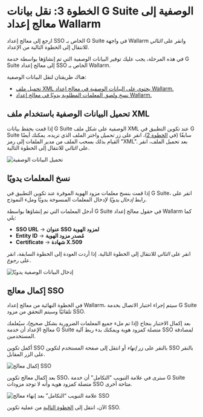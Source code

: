 # الخطوة 3: نقل بيانات G Suite الوصفية إلى معالج إعداد Wallarm

[img-sp-wizard-transfer-metadata]:  ../../../../images/admin-guides/configuration-guides/sso/gsuite/sp-wizard-transfer-metadata.png
[img-transfer-metadata-manually]:   ../../../../images/admin-guides/configuration-guides/sso/gsuite/transfer-metadata-manually.png
[img-sp-wizard-finish]:             ../../../../images/admin-guides/configuration-guides/sso/gsuite/sp-wizard-finish.png
[img-integration-tab]:              ../../../../images/admin-guides/configuration-guides/sso/gsuite/integration-tab.png

[doc-setup-idp]:                    setup-idp.md
[doc-allow-access-to-wl]:           allow-access-to-wl.md

[anchor-upload-metadata-xml]:       #uploading-metadata-using-an-xml-file
[anchor-upload-metadata-manually]:  #copying-parameters-manually

ارجع إلى معالج إعداد SSO الخاص بـ G Suite في واجهة Wallarm وانقر على *التالي* للانتقال إلى الخطوة التالية من الإعداد.

في هذه المرحلة، يجب عليك توفير البيانات الوصفية التي تم إنشاؤها بواسطة خدمة G Suite إلى معالج إعداد SSO الخاص بـ Wallarm.

هناك طريقتان لنقل البيانات الوصفية:
*   [تحميل ملف XML يحتوي على البيانات الوصفية في معالج إعداد Wallarm.][anchor-upload-metadata-xml]
*   [نسخ ولصق المعلمات المطلوبة يدويًا في معالج إعداد Wallarm.][anchor-upload-metadata-manually]


##  تحميل البيانات الوصفية باستخدام ملف XML

إذا قمت بحفظ بيانات G Suite الوصفية على شكل ملف XML عند تكوين التطبيق في G Suite سابقًا (في [الخطوة 2][doc-setup-idp])، انقر على زر *تحميل* واختر الملف الذي تريده. يمكنك أيضًا القيام بذلك بسحب الملف من مدير الملفات إلى رمز "XML". بعد تحميل الملف، انقر على *التالي* للانتقال إلى الخطوة التالية.

![تحميل البيانات الوصفية][img-sp-wizard-transfer-metadata]


##  نسخ المعلمات يدويًا

إذا قمت بنسخ معلمات مزود الهوية الموفرة عند تكوين التطبيق في G Suite، انقر على رابط *إدخال يدويًا* لإدخال المعلمات المنسوخة يدويًا وملء النموذج.

أدخل المعلمات التي تم إنشاؤها بواسطة G Suite في حقول معالج إعداد Wallarm كما يلي:

*   **SSO URL** → **عنوان SSO لمزود الهوية**
*   **Entity ID** → **مُصدر مزود الهوية**
*   **Certificate** → **شهادة X.509**

انقر على *التالي* للانتقال إلى الخطوة التالية. إذا أردت العودة إلى الخطوة السابقة، انقر على *رجوع*.

![إدخال البيانات الوصفية يدويًا][img-transfer-metadata-manually]


##  إكمال معالج SSO

في الخطوة النهائية من معالج إعداد Wallarm، سيتم إجراء اختبار الاتصال بخدمة G Suite تلقائيًا وسيتم التحقق من مزود SSO.

بعد إكمال الاختبار بنجاح (إذا تم ملء جميع المعلمات الضرورية بشكل صحيح)، سيُعلمك معالج الإعداد أن خدمة G Suite متصلة كمزود هوية ويمكنك بدء ربط آلية SSO لمصادقة المستخدمين.

أكمل تكوين SSO بالنقر على زر *إنهاء* أو انتقل إلى صفحة المستخدم لتكوين SSO بالنقر على الزر المقابل.

![إكمال معالج SSO][img-sp-wizard-finish]

بعد إكمال معالج تكوين SSO، سترى في علامة التبويب "التكامل" أن خدمة G Suite متصلة كمزود هوية وأنه لا توجد مزودات SSO متاحة أخرى.

![علامة التبويب “التكامل” بعد إنهاء معالج SSO][img-integration-tab]


الآن، انتقل إلى [الخطوة التالية][doc-allow-access-to-wl] من عملية تكوين SSO.